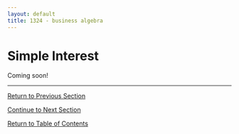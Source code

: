 ```yaml
---
layout: default
title: 1324 - business algebra
---
```


Simple Interest
===

Coming soon!

---

[Return to Previous Section](2-4-applications.html)

[Continue to Next Section](3-2-compound-interest.html)

[Return to Table of Contents](index.html)